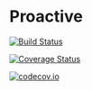 # Proactive

[![Build Status](https://travis-ci.org/TsurHerman/Proactive.jl.svg?branch=master)](https://travis-ci.org/TsurHerman/Proactive.jl)

[![Coverage Status](https://coveralls.io/repos/TsurHerman/Proactive.jl/badge.svg?branch=master&service=github)](https://coveralls.io/github/TsurHerman/Proactive.jl?branch=master)

[![codecov.io](http://codecov.io/github/TsurHerman/Proactive.jl/coverage.svg?branch=master)](http://codecov.io/github/TsurHerman/Proactive.jl?branch=master)
